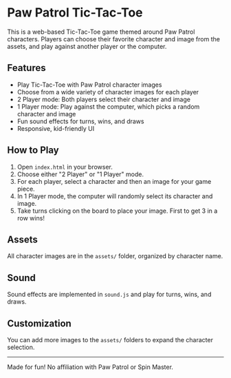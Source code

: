 # Paw Patrol Tic-Tac-Toe

This is a web-based Tic-Tac-Toe game themed around Paw Patrol characters. Players can choose their favorite character and image from the assets, and play against another player or the computer.

## Features
- Play Tic-Tac-Toe with Paw Patrol character images
- Choose from a wide variety of character images for each player
- 2 Player mode: Both players select their character and image
- 1 Player mode: Play against the computer, which picks a random character and image
- Fun sound effects for turns, wins, and draws
- Responsive, kid-friendly UI

## How to Play
1. Open `index.html` in your browser.
2. Choose either "2 Player" or "1 Player" mode.
3. For each player, select a character and then an image for your game piece.
4. In 1 Player mode, the computer will randomly select its character and image.
5. Take turns clicking on the board to place your image. First to get 3 in a row wins!

## Assets
All character images are in the `assets/` folder, organized by character name.

## Sound
Sound effects are implemented in `sound.js` and play for turns, wins, and draws.

## Customization
You can add more images to the `assets/` folders to expand the character selection.

---
Made for fun! No affiliation with Paw Patrol or Spin Master.
